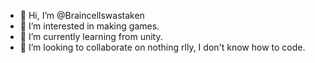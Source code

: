 - 👋 Hi, I’m @Braincellswastaken
- 👀 I’m interested in making games.
- 🌱 I’m currently learning from unity.
- 💞️ I’m looking to collaborate on nothing rlly, I don't know how to code.


<!---
Braincellswastaken/Braincellswastaken is a ✨ special ✨ repository because its `README.md` (this file) appears on your GitHub profile.
You can click the Preview link to take a look at your changes.
--->
